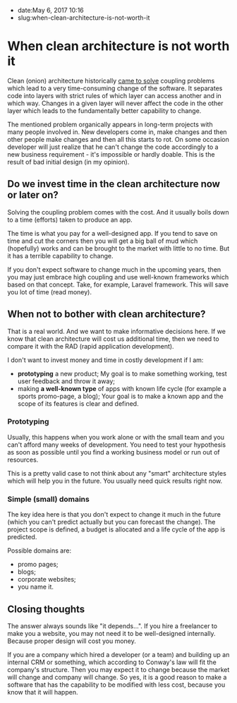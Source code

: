 - date:May 6, 2017 10:16
- slug:when-clean-architecture-is-not-worth-it
# When clean architecture is not worth it
Clean (onion) architecture historically [came to solve](http://blog.thedigitalgroup.com/chetanv/2015/07/06/understanding-onion-architecture/) coupling problems which lead to a very time-consuming change of the software. It separates code into layers with strict rules of which layer can access another and in which way. Changes in a given layer will never affect the code in the other layer which leads to the fundamentally better capability to change.

The mentioned problem organically appears in long-term projects with many people involved in. New developers come in, make changes and then other people make changes and then all this starts to rot. On some occasion developer will just realize that he can't change the code accordingly to a new business requirement - it's impossible or hardly doable. This is the result of bad initial design (in my opinion).


## Do we invest time in the clean architecture now or later on?
Solving the coupling problem comes with the cost. And it usually boils down to a time (efforts) taken to produce an app. 

The time is what you pay for a well-designed app. If you tend to save on time and cut the corners then you will get a big ball of mud which (hopefully) works and can be brought to the market with little to no time.  But it has a terrible capability to change.

If you don't expect software to change much in the upcoming years, then you may just embrace high coupling and use well-known frameworks which based on that concept. Take, for example, Laravel framework. This will save you lot of time (read money). 

## When not to bother with clean architecture?
That is a real world. And we want to make informative decisions here. If we know that clean architecture will cost us additional time, then we need to compare it with the RAD (rapid application development).

I don't want to invest money and time in costly development if I am:

* **prototyping** a new product;
    My goal is to make something working, test user feedback and throw it away;
* making **a well-known type** of apps with known life cycle (for example a sports promo-page, a blog);
    Your goal is to make a known app and the scope of its features is clear and defined. 
    
### Prototyping
Usually, this happens when you work alone or with the small team and you can't afford many weeks of development. You need to test your hypothesis as soon as possible until you find a working business model or run out of resources.

This is a pretty valid case to not think about any "smart" architecture styles which will help you in the future. You usually need quick results right now.

### Simple (small) domains
The key idea here is that you don't expect to change it much in the future (which you can't predict actually but you can forecast the change). The project scope is defined, a budget is allocated and a life cycle of the app is predicted.

Possible domains are:

* promo pages;
* blogs;
* corporate websites;
* you name it.

## Closing thoughts 
The answer always sounds like "it depends...". If you hire a freelancer to make you a website, you may not need it to be well-designed internally. Because proper design will cost you money. 

If you are a company which hired a developer (or a team) and building up an internal CRM or something, which according to Conway's law will fit the company's structure. Then you may expect it to change because the market will change and company will change.
So yes, it is a good reason to make a software that has the capability to be modified with less cost, because you know that it will happen.


